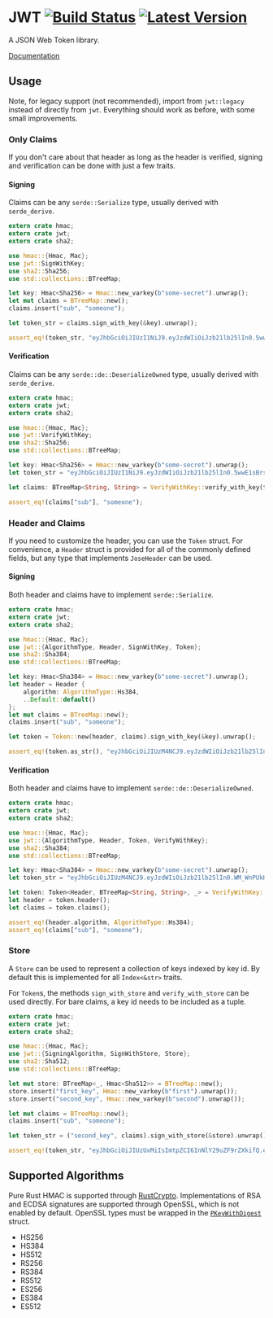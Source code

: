 # JWT [![Build Status]][travis] [![Latest Version]][crates.io]

[Build Status]: https://api.travis-ci.org/mikkyang/rust-jwt.svg?branch=master
[travis]: https://travis-ci.org/mikkyang/rust-jwt
[Latest Version]: https://img.shields.io/crates/v/jwt.svg
[crates.io]: https://crates.io/crates/jwt

A JSON Web Token library.

[Documentation](http://mikkyang.github.io/rust-jwt/doc/jwt/index.html)

## Usage

Note, for legacy support (not recommended), import from `jwt::legacy` instead
of directly from `jwt`. Everything should work as before, with some small
improvements.

### Only Claims

If you don't care about that header as long as the header is verified, signing
and verification can be done with just a few traits.

#### Signing

Claims can be any `serde::Serialize` type, usually derived with
`serde_derive`.

```rust
extern crate hmac;
extern crate jwt;
extern crate sha2;

use hmac::{Hmac, Mac};
use jwt::SignWithKey;
use sha2::Sha256;
use std::collections::BTreeMap;

let key: Hmac<Sha256> = Hmac::new_varkey(b"some-secret").unwrap();
let mut claims = BTreeMap::new();
claims.insert("sub", "someone");

let token_str = claims.sign_with_key(&key).unwrap();

assert_eq!(token_str, "eyJhbGciOiJIUzI1NiJ9.eyJzdWIiOiJzb21lb25lIn0.5wwE1sBrs-vftww_BGIuTVDeHtc1Jsjo-fiHhDwR8m0");
```

#### Verification

Claims can be any `serde::de::DeserializeOwned` type, usually derived with
`serde_derive`.

```rust
extern crate hmac;
extern crate jwt;
extern crate sha2;

use hmac::{Hmac, Mac};
use jwt::VerifyWithKey;
use sha2::Sha256;
use std::collections::BTreeMap;

let key: Hmac<Sha256> = Hmac::new_varkey(b"some-secret").unwrap();
let token_str = "eyJhbGciOiJIUzI1NiJ9.eyJzdWIiOiJzb21lb25lIn0.5wwE1sBrs-vftww_BGIuTVDeHtc1Jsjo-fiHhDwR8m0";

let claims: BTreeMap<String, String> = VerifyWithKey::verify_with_key(token_str, &key).unwrap();

assert_eq!(claims["sub"], "someone");
```

### Header and Claims

If you need to customize the header, you can use the `Token` struct. For
convenience, a `Header` struct is provided for all of the commonly defined
fields, but any type that implements `JoseHeader` can be used.

#### Signing

Both header and claims have to implement `serde::Serialize`.

```rust
extern crate hmac;
extern crate jwt;
extern crate sha2;

use hmac::{Hmac, Mac};
use jwt::{AlgorithmType, Header, SignWithKey, Token};
use sha2::Sha384;
use std::collections::BTreeMap;

let key: Hmac<Sha384> = Hmac::new_varkey(b"some-secret").unwrap();
let header = Header {
    algorithm: AlgorithmType::Hs384,
    ..Default::default()
};
let mut claims = BTreeMap::new();
claims.insert("sub", "someone");

let token = Token::new(header, claims).sign_with_key(&key).unwrap();

assert_eq!(token.as_str(), "eyJhbGciOiJIUzM4NCJ9.eyJzdWIiOiJzb21lb25lIn0.WM_WnPUkHK6zm6Wz7zk1kmIxz990Te7nlDjQ3vzcye29szZ-Sj47rLNSTJNzpQd_");
```

#### Verification

Both header and claims have to implement `serde::de::DeserializeOwned`.

```rust
extern crate hmac;
extern crate jwt;
extern crate sha2;

use hmac::{Hmac, Mac};
use jwt::{AlgorithmType, Header, Token, VerifyWithKey};
use sha2::Sha384;
use std::collections::BTreeMap;

let key: Hmac<Sha384> = Hmac::new_varkey(b"some-secret").unwrap();
let token_str = "eyJhbGciOiJIUzM4NCJ9.eyJzdWIiOiJzb21lb25lIn0.WM_WnPUkHK6zm6Wz7zk1kmIxz990Te7nlDjQ3vzcye29szZ-Sj47rLNSTJNzpQd_";

let token: Token<Header, BTreeMap<String, String>, _> = VerifyWithKey::verify_with_key(token_str, &key).unwrap();
let header = token.header();
let claims = token.claims();

assert_eq!(header.algorithm, AlgorithmType::Hs384);
assert_eq!(claims["sub"], "someone");
```

### Store
A `Store` can be used to represent a collection of keys indexed by key id. By default this is implemented
for all `Index<&str>` traits.

For `Token`s, the methods `sign_with_store` and `verify_with_store` can be used directly. For bare claims,
a key id needs to be included as a tuple.

```rust
extern crate hmac;
extern crate jwt;
extern crate sha2;

use hmac::{Hmac, Mac};
use jwt::{SigningAlgorithm, SignWithStore, Store};
use sha2::Sha512;
use std::collections::BTreeMap;

let mut store: BTreeMap<_, Hmac<Sha512>> = BTreeMap::new();
store.insert("first_key", Hmac::new_varkey(b"first").unwrap());
store.insert("second_key", Hmac::new_varkey(b"second").unwrap());

let mut claims = BTreeMap::new();
claims.insert("sub", "someone");

let token_str = ("second_key", claims).sign_with_store(&store).unwrap();

assert_eq!(token_str, "eyJhbGciOiJIUzUxMiIsImtpZCI6InNlY29uZF9rZXkifQ.eyJzdWIiOiJzb21lb25lIn0.9gALQon5Mk8r4BjOZ2SJQlauGmT4WUhpN152x9dfKvkPON1VwEN09Id8vjQ0ABlfLJUTVNP36dsdrpYEZDLUcw");
```

## Supported Algorithms

Pure Rust HMAC is supported through [RustCrypto](https://github.com/RustCrypto). Implementations of RSA and ECDSA signatures are supported through OpenSSL, which is not enabled by default. OpenSSL types must be wrapped in the [`PKeyWithDigest`](http://mikkyang.github.io/rust-jwt/doc/jwt/algorithm/openssl/struct.PKeyWithDigest.html) struct.

* HS256
* HS384
* HS512
* RS256
* RS384
* RS512
* ES256
* ES384
* ES512
